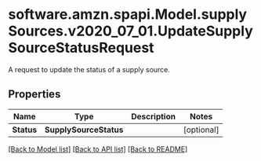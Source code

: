 # software.amzn.spapi.Model.supplySources.v2020_07_01.UpdateSupplySourceStatusRequest
A request to update the status of a supply source.

## Properties

Name | Type | Description | Notes
------------ | ------------- | ------------- | -------------
**Status** | **SupplySourceStatus** |  | [optional] 

[[Back to Model list]](../README.md#documentation-for-models) [[Back to API list]](../README.md#documentation-for-api-endpoints) [[Back to README]](../README.md)

